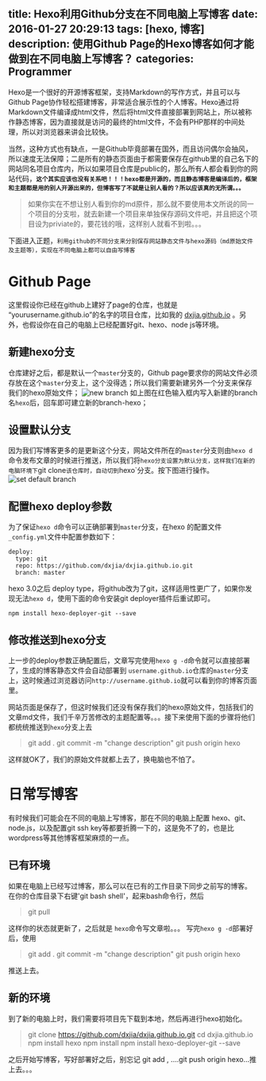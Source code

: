 title: Hexo利用Github分支在不同电脑上写博客
date: 2016-01-27 20:29:13
tags: [hexo, 博客]
description: 使用Github Page的Hexo博客如何才能做到在不同电脑上写博客？
categories: Programmer
---
Hexo是一个很好的开源博客框架，支持Markdown的写作方式，并且可以与Github Page协作轻松搭建博客，非常适合展示性的个人博客。Hexo通过将Markdown文件编译成html文件，然后将html文件直接部署到网站上，所以被称作静态博客，因为直接就是访问的最终的html文件，不会有PHP那样的中间处理，所以对浏览器来讲会比较快。
<!--more-->
当然，这种方式也有缺点，一是Github毕竟部署在国外，而且访问偶尔会抽风，所以速度无法保障；二是所有的静态页面由于都需要保存在github里的自己名下的网站同名项目仓库内，所以如果项目仓库是public的，那么所有人都会看到你的网站代码，**`这个其实应该也没有关系吧！！！hexo都是开源的，而且静态博客是编译后的，框架和主题都是用的别人开源出来的，但博客写了不就是让别人看的？所以应该真的无所谓。。。`**

> 如果你实在不想让别人看到你的md原件，那么就不要使用本文所说的同一个项目的分支啦，就去新建一个项目来单独保存源码文件吧，并且把这个项目设为priviate的，要花钱的哦，这样别人就看不到啦。。。

下面进入正题，`利用github的不同分支来分别保存网站静态文件与hexo源码（md原始文件及主题等），实现在不同电脑上都可以自由写博客`

# Github Page
这里假设你已经在github上建好了page的仓库，也就是 “yourusername.github.io”的名字的项目仓库，比如我的 [dxjia.github.io](https://github.com/dxjia/dxjia.github.io) 。另外，也假设你在自己的电脑上已经配置好git、hexo、node js等环境。
## 新建hexo分支
仓库建好之后，都是默认一个`master`分支的，Github page要求你的网站文件必须存放在这个`master`分支上，这个没得选；所以我们需要新建另外一个分支来保存我们的hexo原始文件；
![new branch](http://7xqitw.com1.z0.glb.clouddn.com/blog-resgit_hub_new_branch.png)
如上图在红色输入框内写入新建的branch名`hexo`后，回车即可建立新的branch-hexo；

## 设置默认分支
因为我们写博客更多的是更新这个分支，网站文件所在的`master`分支则由`hexo d`命令发布文章的时候进行推送，所以我们将`hexo分支设置为默认分支，这样我们在新的电脑环境下`git clone`该仓库时，自动切到`hexo`分支。按下图进行操作。
![set default branch](http://7xqitw.com1.z0.glb.clouddn.com/blog-resgit_hub_set_default_branch.png)

## 配置hexo deploy参数
为了保证`hexo d`命令可以正确部署到`master`分支，在hexo 的配置文件 `_config.yml`文件中配置参数如下：
```
deploy:
  type: git
  repo: https://github.com/dxjia/dxjia.github.io.git
  branch: master
```

hexo 3.0之后 deploy type，将github改为了git，这样适用性更广了，如果你发现无法`hexo d`，使用下面的命令安装git deployer插件后重试即可。
```
npm install hexo-deployer-git --save
```

## 修改推送到hexo分支
上一步的deploy参数正确配置后，文章写完使用`hexo g -d`命令就可以直接部署了，生成的博客静态文件会自动部署到 `username.github.io`仓库的`master`分支上，这时候通过浏览器访问`http://username.github.io`就可以看到你的博客页面里。

网站页面是保存了，但这时候我们还没有保存我们的hexo原始文件，包括我们的文章md文件，我们千辛万苦修改的主题配置等。。。接下来使用下面的步骤将他们都统统推送到`hexo`分支上去
> git add .
> git commit -m "change description"
> git push origin hexo

这样就OK了，我们的原始文件就都上去了，换电脑也不怕了。

# 日常写博客
有时候我们可能会在不同的电脑上写博客，那在不同的电脑上配置 hexo、git、node.js，以及配置git ssh key等都要折腾一下的，这是免不了的，也是比wordpress等其他博客框架麻烦的一点。
## 已有环境
如果在电脑上已经写过博客，那么可以在已有的工作目录下同步之前写的博客。
在你的仓库目录下右键'git bash shell'，起来bash命令行，然后
> git pull

这样你的状态就更新了，之后就是 `hexo`命令写文章啦。。。
写完`hexo g -d`部署好后，使用
> git add .
> git commit -m "change description"
> git push origin hexo

推送上去。

## 新的环境
到了新的电脑上时，我们需要将项目先下载到本地，然后再进行hexo初始化。
> git clone https://github.com/dxjia/dxjia.github.io.git
> cd dxjia.github.io
> npm install hexo
> npm install
> npm install hexo-deployer-git --save

之后开始写博客，写好部署好之后，别忘记 git add , ....git push origin hexo...推上去。。。


